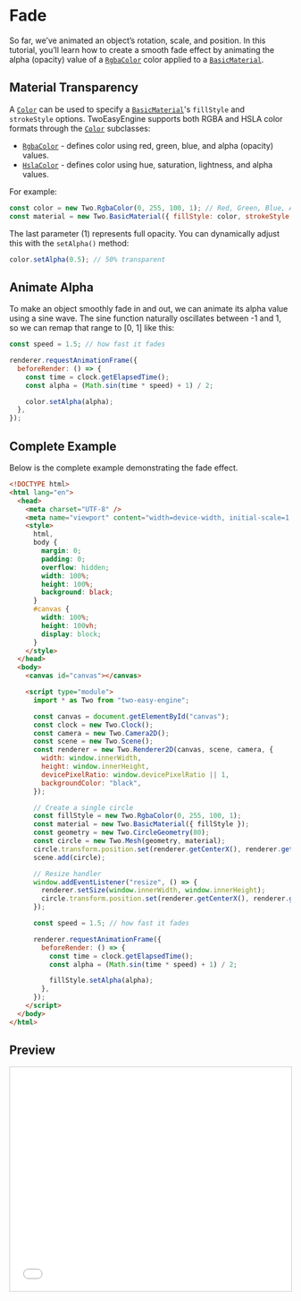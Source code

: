 # Fade
So far, we’ve animated an object’s rotation, scale, and position.
In this tutorial, you’ll learn how to create a smooth fade effect by animating the alpha (opacity) value of a [`RgbaColor`](/api/RgbaColor.html) color applied to a [`BasicMaterial`](/api/BasicMaterial.html).

## Material Transparency
A [`Color`](/api/Color.html) can be used to specify a [`BasicMaterial`](/api/BasicMaterial.html)'s `fillStyle` and `strokeStyle` options. TwoEasyEngine supports both RGBA and HSLA color formats through the [`Color`](/api/Color.html) subclasses:

* [`RgbaColor`](/api/RgbaColor.html) - defines color using red, green, blue, and alpha (opacity) values.
* [`HslaColor`](/api/HslaColor.html) - defines color using hue, saturation, lightness, and alpha values.

For example:
```js
const color = new Two.RgbaColor(0, 255, 100, 1); // Red, Green, Blue, Alpha
const material = new Two.BasicMaterial({ fillStyle: color, strokeStyle: color });
```

The last parameter (1) represents full opacity.
You can dynamically adjust this with the `setAlpha()` method:
```js
color.setAlpha(0.5); // 50% transparent
```

## Animate Alpha
To make an object smoothly fade in and out, we can animate its alpha value using a sine wave. The sine function naturally oscillates between -1 and 1, so we can remap that range to [0, 1] like this:

```js
const speed = 1.5; // how fast it fades

renderer.requestAnimationFrame({
  beforeRender: () => {
    const time = clock.getElapsedTime();
    const alpha = (Math.sin(time * speed) + 1) / 2;

    color.setAlpha(alpha);
  },
});
```

## Complete Example
Below is the complete example demonstrating the fade effect.

```html
<!DOCTYPE html>
<html lang="en">
  <head>
    <meta charset="UTF-8" />
    <meta name="viewport" content="width=device-width, initial-scale=1.0" />
    <style>
      html,
      body {
        margin: 0;
        padding: 0;
        overflow: hidden;
        width: 100%;
        height: 100%;
        background: black;
      }
      #canvas {
        width: 100%;
        height: 100vh;
        display: block;
      }
    </style>
  </head>
  <body>
    <canvas id="canvas"></canvas>

    <script type="module">
      import * as Two from "two-easy-engine";

      const canvas = document.getElementById("canvas");
      const clock = new Two.Clock();
      const camera = new Two.Camera2D();
      const scene = new Two.Scene();
      const renderer = new Two.Renderer2D(canvas, scene, camera, {
        width: window.innerWidth,
        height: window.innerHeight,
        devicePixelRatio: window.devicePixelRatio || 1,
        backgroundColor: "black",
      });

      // Create a single circle
      const fillStyle = new Two.RgbaColor(0, 255, 100, 1);
      const material = new Two.BasicMaterial({ fillStyle });
      const geometry = new Two.CircleGeometry(80);
      const circle = new Two.Mesh(geometry, material);
      circle.transform.position.set(renderer.getCenterX(), renderer.getCenterY());
      scene.add(circle);

      // Resize handler
      window.addEventListener("resize", () => {
        renderer.setSize(window.innerWidth, window.innerHeight);
        circle.transform.position.set(renderer.getCenterX(), renderer.getCenterY());
      });

      const speed = 1.5; // how fast it fades

      renderer.requestAnimationFrame({
        beforeRender: () => {
          const time = clock.getElapsedTime();
          const alpha = (Math.sin(time * speed) + 1) / 2;

          fillStyle.setAlpha(alpha);
        },
      });
    </script>
  </body>
</html>
```

## Preview

<iframe src="/two-easy-engine/demos/fade_animation.html" width="100%" height="400px" style="border:1px solid #ccc;"></iframe>
